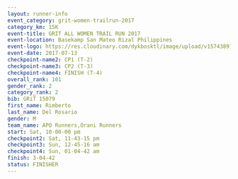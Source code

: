 ```yaml
---
layout: runner-info 
event_category: grit-women-trailrun-2017 
category_km: 15K 
event-title: GRIT ALL WOMEN TRAIL RUN 2017 
event-location: Basekamp San Mateo Rizal Philippines 
event-logo: https://res.cloudinary.com/dykbosktl/image/upload/v1574389137/Logo/a04c0-grit-logo_yxzsau.png 
event-date: 2017-07-13 
checkpoint-name2: CP1 (T-2) 
checkpoint-name3: CP2 (T-3) 
checkpoint-name4: FINISH (T-4) 
overall_rank: 101
gender_rank: 2
category_rank: 2
bib: GRiT 15079
first_name: Rimberto
last_name: Del Rosario
gender: M
team_name: APO Runners,Orani Runners
start: Sat, 10-00-00 pm
checkpoint2: Sat, 11-43-15 pm
checkpoint3: Sun, 12-45-16 am
checkpoint4: Sun, 01-04-42 am
finish: 3-04-42
status: FINISHER
---
```

